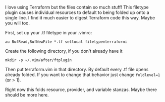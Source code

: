 I love using Terraform but the files contain so much stuff! This filetype plugin causes individual resources to default to being folded up onto a single line. I find it much easier to digest Terraform code this way. Maybe you will too.

First, set up your .tf filetype in your .vimrc:

    au BufRead,BufNewFile *.tf setlocal filetype=terraformi

Create the following directory, if you don't already have it

    mkdir -p ~/.vim/after/ftplugin

Then put terraform.vim in that directory. By default every .tf file opens already folded. If you want to change that behavior just change `foldlevel=1` (or > 1).

Right now this folds resource, provider, and variable stanzas. Maybe there should be more here.


